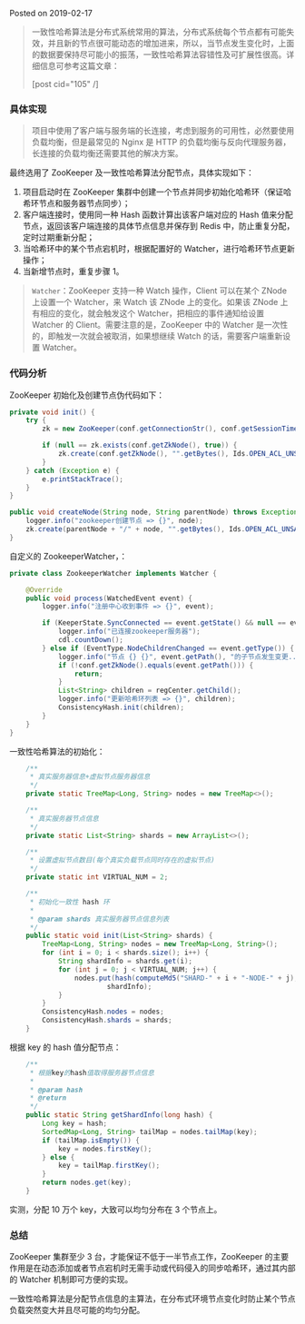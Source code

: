 Posted on 2019-02-17
> 一致性哈希算法是分布式系统常用的算法，分布式系统每个节点都有可能失效，并且新的节点很可能动态的增加进来，所以，当节点发生变化时，上面的数据要保持尽可能小的振荡，一致性哈希算法容错性及可扩展性很高。详细信息可参考这篇文章：
>
> [post cid="105" /]

### 具体实现

> 项目中使用了客户端与服务端的长连接，考虑到服务的可用性，必然要使用负载均衡，但是最常见的 Nginx 是 HTTP 的负载均衡与反向代理服务器，长连接的负载均衡还需要其他的解决方案。

最终选用了 ZooKeeper 及一致性哈希算法分配节点，具体实现如下：

1. 项目启动时在 ZooKeeper 集群中创建一个节点并同步初始化哈希环（保证哈希环节点和服务器节点同步）；
2. 客户端连接时，使用同一种 Hash 函数计算出该客户端对应的 Hash 值来分配节点，返回该客户端连接的具体节点信息并保存到 Redis 中，防止重复分配，定时过期重新分配；
3. 当哈希环中的某个节点宕机时，根据配置好的 Watcher，进行哈希环节点更新操作；
4. 当新增节点时，重复步骤 1。

> `Watcher`：ZooKeeper 支持一种 Watch 操作，Client 可以在某个 ZNode 上设置一个 Watcher，来 Watch 该 ZNode 上的变化。如果该 ZNode 上有相应的变化，就会触发这个 Watcher，把相应的事件通知给设置 Watcher 的 Client。需要注意的是，ZooKeeper 中的 Watcher 是一次性的，即触发一次就会被取消，如果想继续 Watch 的话，需要客户端重新设置 Watcher。

### 代码分析

ZooKeeper 初始化及创建节点伪代码如下：

```java
private void init() {
    try {
        zk = new ZooKeeper(conf.getConnectionStr(), conf.getSessionTimeout(), new ZookeeperWatcher());

        if (null == zk.exists(conf.getZkNode(), true)) {
            zk.create(conf.getZkNode(), "".getBytes(), Ids.OPEN_ACL_UNSAFE, CreateMode.PERSISTENT);
        }
    } catch (Exception e) {
        e.printStackTrace();
    } 
}

public void createNode(String node, String parentNode) throws Exception {
    logger.info("zookeeper创建节点 => {}", node);
    zk.create(parentNode + "/" + node, "".getBytes(), Ids.OPEN_ACL_UNSAFE, CreateMode.EPHEMERAL);
}
```

自定义的 ZookeeperWatcher，：

```java
private class ZookeeperWatcher implements Watcher {

    @Override
    public void process(WatchedEvent event) {
        logger.info("注册中心收到事件 => {}", event);

        if (KeeperState.SyncConnected == event.getState() && null == event.getPath()) {
            logger.info("已连接zookeeper服务器");
            cdl.countDown();
        } else if (EventType.NodeChildrenChanged == event.getType()) {
            logger.info("节点 {} {}", event.getPath(), "的子节点发生变更...");
            if (!conf.getZkNode().equals(event.getPath())) {
                return;
            }
            List<String> children = regCenter.getChild();
            logger.info("更新哈希环列表 => {}", children);
            ConsistencyHash.init(children);
        }
    }
}
```

一致性哈希算法的初始化：

```java
    /**
     * 真实服务器信息+虚拟节点服务器信息
     */
    private static TreeMap<Long, String> nodes = new TreeMap<>();

    /**
     * 真实服务器节点信息
     */
    private static List<String> shards = new ArrayList<>();

    /**
     * 设置虚拟节点数目(每个真实负载节点同时存在的虚拟节点)
     */
    private static int VIRTUAL_NUM = 2;

    /**
     * 初始化一致性 hash 环
     *
     * @param shards 真实服务器节点信息列表
     */
    public static void init(List<String> shards) {
        TreeMap<Long, String> nodes = new TreeMap<Long, String>();
        for (int i = 0; i < shards.size(); i++) {
            String shardInfo = shards.get(i);
            for (int j = 0; j < VIRTUAL_NUM; j++) {
                nodes.put(hash(computeMd5("SHARD-" + i + "-NODE-" + j), j),
                        shardInfo);
            }
        }
        ConsistencyHash.nodes = nodes;
        ConsistencyHash.shards = shards;
    }
```

根据 key 的 hash 值分配节点：

```java
    /**
     * 根据key的hash值取得服务器节点信息
     *
     * @param hash
     * @return
     */
    public static String getShardInfo(long hash) {
        Long key = hash;
        SortedMap<Long, String> tailMap = nodes.tailMap(key);
        if (tailMap.isEmpty()) {
            key = nodes.firstKey();
        } else {
            key = tailMap.firstKey();
        }
        return nodes.get(key);
    }
```

实测，分配 10 万个 key，大致可以均匀分布在 3 个节点上。

### 总结

ZooKeeper 集群至少 3 台，才能保证不低于一半节点工作，ZooKeeper 的主要作用是在动态添加或者节点宕机时无需手动或代码侵入的同步哈希环，通过其内部的 Watcher 机制即可方便的实现。

一致性哈希算法是分配节点信息的主算法，在分布式环境节点变化时防止某个节点负载突然变大并且尽可能的均匀分配。

